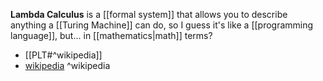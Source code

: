 **Lambda Calculus** is a [[formal system]] that allows you to describe anything a [[Turing Machine]] can do, so I guess it's like a [[programming language]], but... in [[mathematics|math]] terms?

- [[PLT#^wikipedia]]
- [wikipedia](https://en.wikipedia.org/wiki/Lambda_calculus) ^wikipedia